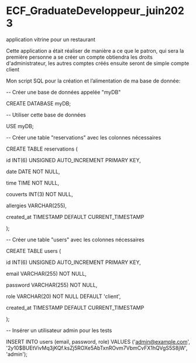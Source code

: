 # ECF_GraduateDeveloppeur_juin2023

application vitrine pour un restaurant

Cette application a était réaliser de manière a ce que le patron, qui sera la première personne a se créer un compte obtiendra les droits d'administrateur, les autres comptes créés ensuite seront de simple compte client 
 
Mon script SQL pour la création et l’alimentation de ma base de donnée: 

-- Créer une base de données appelée "myDB" 

CREATE DATABASE myDB; 

  
-- Utiliser cette base de données 

USE myDB; 

  
-- Créer une table "reservations" avec les colonnes nécessaires 

CREATE TABLE reservations ( 

  id INT(6) UNSIGNED AUTO_INCREMENT PRIMARY KEY, 

  date DATE NOT NULL, 

  time TIME NOT NULL, 

  couverts INT(3) NOT NULL, 

  allergies VARCHAR(255), 

  created_at TIMESTAMP DEFAULT CURRENT_TIMESTAMP 

); 

 
-- Créer une table "users" avec les colonnes nécessaires 

CREATE TABLE users ( 

  id INT(6) UNSIGNED AUTO_INCREMENT PRIMARY KEY, 

  email VARCHAR(255) NOT NULL, 

  password VARCHAR(255) NOT NULL, 

  role VARCHAR(20) NOT NULL DEFAULT 'client', 

  created_at TIMESTAMP DEFAULT CURRENT_TIMESTAMP 

); 

  
-- Insérer un utilisateur admin pour les tests 

INSERT INTO users (email, password, role) VALUES ('admin@example.com', '$2y$10$BUEtVivMq3jKQf.ksZj5ROXe5AbTxnROvm7VbmCvFX1hQVgS5S8jW', 'admin'); 

 

